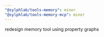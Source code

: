 ```yaml
---
"@sylphlab/tools-memory": minor
"@sylphlab/tools-memory-mcp": minor
---
```


redesign memory tool using property graphs
